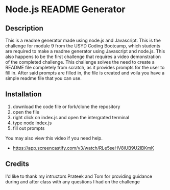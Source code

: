 # Node.js README Generator

## Description
This is a readme generator made using node.js and Javascript. This is the challenge for module 9 from the USYD Coding Bootcamp, which students are required to make a readme generator using Javascript and node.js. This also happens to be the first challenge that requires a video demonstration of the completed challenge. This challenge solves the need to create a README file completely from scratch, as it provides prompts for the user to fill in. After said prompts are filled in, the file is created and voila you have a simple readme file that you can use.

## Installation
1. download the code file or fork/clone the repository
2. open the file
3. right click on index.js and open the intergrated terminal
4. type node index.js 
5. fill out prompts

You may also view this video if you need help. 
- https://app.screencastify.com/v3/watch/RLe5seHV8iUB9U2IBKmK

## Credits
I'd like to thank my intructors Prateek and Tom for providing guidance during and after class with any questions I had on the challenge 